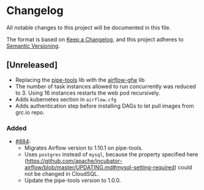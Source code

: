 # Changelog

All notable changes to this project will be documented in this file.

The format is based on [Keep a
Changelog](https://keepachangelog.com/en/1.0.0/), and this project adheres to
[Semantic Versioning](https://semver.org/spec/v2.0.0.html).

## [Unreleased]

  * Replacing the [pipe-tools](https://github.com/GlobalFishingWatch/pipe-tools) lib with the [airflow-gfw](https://github.com/GlobalFishingWatch/airflow-gfw) lib
  * The number of task instances allowed to run concurrently was reduced to 3. Using 16 instances restarts the web pod recursively.
  * Adds kubernetes section in `airflow.cfg`
  * Adds authentication step before installing DAGs to let pull images from grc.io repo.


### Added
  * [#884](https://github.com/GlobalFishingWatch/GFW-Tasks/issues/884):
    * Migrates Airflow version to 1.10.1 on pipe-tools.
    * Uses `postgres` instead of `mysql`, because the property specified here (https://github.com/apache/incubator-airflow/blob/master/UPDATING.md#mysql-setting-required) could not be changed in CloudSQL.
    * Update the pipe-tools version to 1.0.0.
